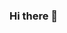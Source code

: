 ### Hi there 👋

<!--
**Peter-Kanyi/Peter-Kanyi** is a ✨ _special_ ✨ repository because its `README.md` (this file) appears on your GitHub profile.

I am Peter Kanyi, a student at Warsaw University of Technology.

- 🔭 I’m currently working on several projects around Automation and data analysis with Pandas and Numpy
- 🌱 I’m currently learning Selenium with C# and Python
- 👯 I’m looking to collaborate on automation and data analysis projects
- 💬 Ask me about how to get insights from data
- 📫 How to reach me: https://www.linkedin.com/in/peter-kanyi-45505b121/
- I am interested in data engineering
- ⚡ Fun fact: Did you know that we are always short when we wake up and grow tall as the day advances? 
-->
